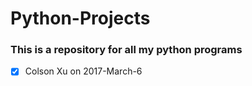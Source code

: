 # Python-Projects
### This is a repository for all my python programs

- [x] Colson Xu on 2017-March-6
